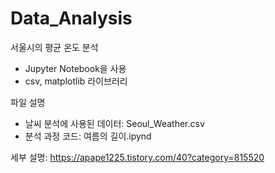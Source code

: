 # Data_Analysis
서울시의 평균 온도 분석
  - Jupyter Notebook을 사용
  - csv, matplotlib 라이브러리 

파일 설명
  - 날씨 분석에 사용된 데이터: Seoul_Weather.csv
  - 분석 과정 코드: 여름의 길이.ipynd

세부 설명: https://apape1225.tistory.com/40?category=815520
